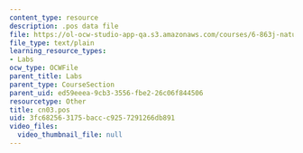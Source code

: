 ```yaml
---
content_type: resource
description: .pos data file
file: https://ol-ocw-studio-app-qa.s3.amazonaws.com/courses/6-863j-natural-language-and-the-computer-representation-of-knowledge-spring-2003/3fc682563175baccc9257291266db891_cn03.pos
file_type: text/plain
learning_resource_types:
- Labs
ocw_type: OCWFile
parent_title: Labs
parent_type: CourseSection
parent_uid: ed59eeea-9cb3-3556-fbe2-26c06f844506
resourcetype: Other
title: cn03.pos
uid: 3fc68256-3175-bacc-c925-7291266db891
video_files:
  video_thumbnail_file: null
---
```


